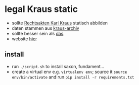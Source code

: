 # legal Kraus static


* sollte [Rechtsakten Karl Kraus](https://www.kraus.wienbibliothek.at/) statisch abbilden
* daten stammen aus [kraus-archiv](https://github.com/karl-kraus/legalkraus-archiv)
* sollte besser sein als [das](https://github.com/karl-kraus/kraus-static)
* website [hier](https://cfhaak.github.io/kraus-static/)


## install
* run `./script.sh` to install saxon, fundament...
* create a virtual env e.g. `virtualenv env`; source it `source env/bin/activate` and run `pip install -r requirements.txt`